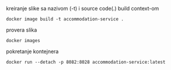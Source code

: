 kreiranje slike sa nazivom (-t) i source code(.) build context-om 
```
docker image build -t accommodation-service .
```
provera slika
```
docker images
```
pokretanje kontejnera
``` 
docker run --detach -p 8082:8028 accommodation-service:latest

```

